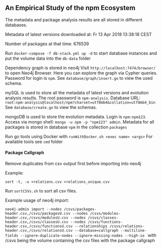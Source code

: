 ## An Empirical Study of the npm Ecosystem

The metadata and package analysis results are all stored in different databases.

Metadata of latest versions downloaded at:
Fr 13 Apr 2018 13∶38∶18 CEST

Number of packages at that time: 676539

Run `docker-compose -f db-stack.yml up -d` to start database instances and put the volume data into the `db-data` folder

Dependency graph is stored in neo4j
Visit `http://localhost:7474/browser/` to open Neo4j Browser. Here you can explore the graph via Cypher queries.
Password for login is `npm`.
See `database/graph/insert.go` to view the used schema.

mySQL is used to store all the metadata of latest versions and evolution analysis results.
The root password is `npm-analysis`.
Database URL: `root:npm-analysis@localhost/npm?charset=utf8mb4&collation=utf8mb4_bin`
See `database/create.go` to view the schemas.

mongoDB is used to store the evolution metadata.
Login is `npm:npm123`.
Access via mongo shell: `mongo -u npm -p "npm123" admin`.
Metadata for all packages is stored in database `npm` in the collection `packages`

Run go tools using Docker with `runWithDocker.sh <exec name> <args>` 
For available tools see `cmd` folder


#### Package Callgraph

Remove duplicates from csv output first before importing into neo4j

Example: 

`sort -t, -u <relations.csv >relations_unique.csv`

Run `sortCSVs.sh` to sort all csv files.

Example usage of neo4j import:

`neo4j-admin import --nodes /csvs/packages-header.csv,/csvs/packagesU.csv --nodes /csvs/modules-header.csv,/csvs/modulesU.csv --nodes /csvs/classes-header.csv,/csvs/classesU.csv --nodes /csvs/functions-header.csv,/csvs/functionsU.csv --relationships /csvs/relations-header.csv,/csvs/relationsU.csv --database=callgraph --multiline-fields --ignore-duplicate-nodes --ignore-missing-nodes --high-io
`
with /csvs being the volume containing the csv files with the package callgraph
